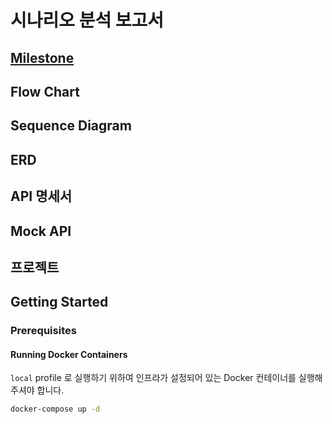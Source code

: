 # 시나리오 분석 보고서

## [Milestone](https://github.com/users/giwonn/projects/5/views/1)

## Flow Chart


## Sequence Diagram


## ERD


## API 명세서


## Mock API



## 프로젝트

## Getting Started

### Prerequisites

#### Running Docker Containers

`local` profile 로 실행하기 위하여 인프라가 설정되어 있는 Docker 컨테이너를 실행해주셔야 합니다.

```bash
docker-compose up -d
```

